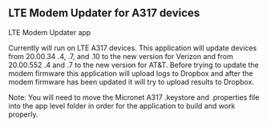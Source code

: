 ## LTE Modem Updater for A317 devices

LTE Modem Updater app

Currently will run on LTE A317 devices. This application will update devices from 20.00.34 .4, .7, and .10 to the new version for Verizon and from 20.00.552 .4 and .7 to the new version for AT&T. Before trying to update the modem firmware this application will upload logs to Dropbox and after the modem firmware has been updated it will try to upload results to Dropbox.

Note: You will need to move the Micronet A317 .keystore and .properties file into the app level folder in order for the application to build and work properly.